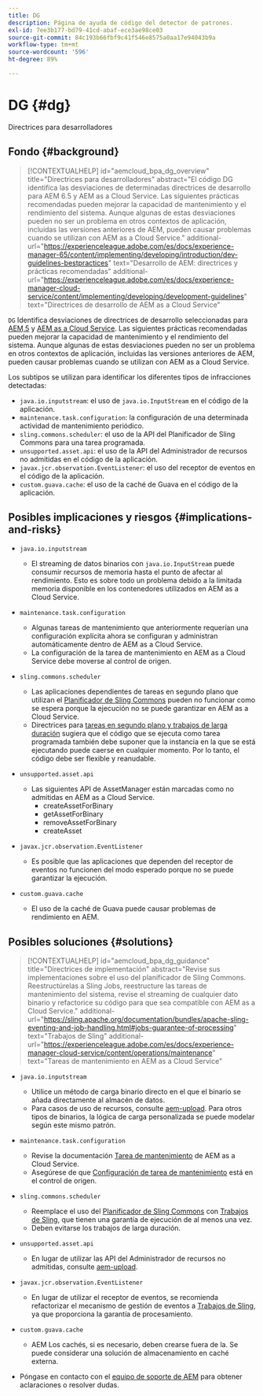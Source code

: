 ```yaml
---
title: DG
description: Página de ayuda de código del detector de patrones.
exl-id: 7ee3b177-bd79-41cd-abaf-ece3ae98ce03
source-git-commit: 84c193b66fbf9c41f546e8575a0aa17e94043b9a
workflow-type: tm+mt
source-wordcount: '596'
ht-degree: 89%

---
```


# DG {#dg}

Directrices para desarrolladores

## Fondo {#background}

>[!CONTEXTUALHELP]
>id="aemcloud_bpa_dg_overview"
>title="Directrices para desarrolladores"
>abstract="El código DG identifica las desviaciones de determinadas directrices de desarrollo para AEM 6.5 y AEM as a Cloud Service. Las siguientes prácticas recomendadas pueden mejorar la capacidad de mantenimiento y el rendimiento del sistema. Aunque algunas de estas desviaciones pueden no ser un problema en otros contextos de aplicación, incluidas las versiones anteriores de AEM, pueden causar problemas cuando se utilizan con AEM as a Cloud Service."
>additional-url="https://experienceleague.adobe.com/es/docs/experience-manager-65/content/implementing/developing/introduction/dev-guidelines-bestpractices" text="Desarrollo de AEM: directrices y prácticas recomendadas"
>additional-url="https://experienceleague.adobe.com/es/docs/experience-manager-cloud-service/content/implementing/developing/development-guidelines" text="Directrices de desarrollo de AEM as a Cloud Service"


`DG`  Identifica desviaciones de directrices de desarrollo seleccionadas para [AEM,5](https://experienceleague.adobe.com/es/docs/experience-manager-65/content/implementing/developing/introduction/dev-guidelines-bestpractices) y [AEM as a Cloud Service](https://experienceleague.adobe.com/es/docs/experience-manager-cloud-service/content/implementing/developing/development-guidelines). Las siguientes prácticas recomendadas pueden mejorar la capacidad de mantenimiento y el rendimiento del sistema. Aunque algunas de estas desviaciones pueden no ser un problema en otros contextos de aplicación, incluidas las versiones anteriores de AEM, pueden causar problemas cuando se utilizan con AEM as a Cloud Service.

Los subtipos se utilizan para identificar los diferentes tipos de infracciones detectadas:

* `java.io.inputstream`: el uso de `java.io.InputStream` en el código de la aplicación.
* `maintenance.task.configuration`: la configuración de una determinada actividad de mantenimiento periódico.
* `sling.commons.scheduler`: el uso de la API del Planificador de Sling Commons para una tarea programada.
* `unsupported.asset.api`: el uso de la API del Administrador de recursos no admitidas en el código de la aplicación.
* `javax.jcr.observation.EventListener`: el uso del receptor de eventos en el código de la aplicación.
* `custom.guava.cache`: el uso de la caché de Guava en el código de la aplicación.

## Posibles implicaciones y riesgos {#implications-and-risks}

* `java.io.inputstream`
   * El streaming de datos binarios con `java.io.InputStream` puede consumir recursos de memoria hasta el punto de afectar al rendimiento. Esto es sobre todo un problema debido a la limitada memoria disponible en los contenedores utilizados en AEM as a Cloud Service.

* `maintenance.task.configuration`
   * Algunas tareas de mantenimiento que anteriormente requerían una configuración explícita ahora se configuran y administran automáticamente dentro de AEM as a Cloud Service.
   * La configuración de la tarea de mantenimiento en AEM as a Cloud Service debe moverse al control de origen.

* `sling.commons.scheduler`
   * Las aplicaciones dependientes de tareas en segundo plano que utilizan el [Planificador de Sling Commons](https://sling.apache.org/documentation/bundles/scheduler-service-commons-scheduler.html) pueden no funcionar como se espera porque la ejecución no se puede garantizar en AEM as a Cloud Service.
   * Directrices para [tareas en segundo plano y trabajos de larga duración](https://experienceleague.adobe.com/en/docs/experience-manager-cloud-service/content/implementing/developing/development-guidelines#background-tasks-and-long-running-jobs) sugiera que el código que se ejecuta como tarea programada también debe suponer que la instancia en la que se está ejecutando puede caerse en cualquier momento. Por lo tanto, el código debe ser flexible y reanudable.

* `unsupported.asset.api`
   * Las siguientes API de AssetManager están marcadas como no admitidas en AEM as a Cloud Service.
      * createAssetForBinary
      * getAssetForBinary
      * removeAssetForBinary
      * createAsset

* `javax.jcr.observation.EventListener`
   * Es posible que las aplicaciones que dependen del receptor de eventos no funcionen del modo esperado porque no se puede garantizar la ejecución.

* `custom.guava.cache`
   * El uso de la caché de Guava puede causar problemas de rendimiento en AEM.


## Posibles soluciones {#solutions}

>[!CONTEXTUALHELP]
>id="aemcloud_bpa_dg_guidance"
>title="Directrices de implementación"
>abstract="Revise sus implementaciones sobre el uso del planificador de Sling Commons. Reestructúrelas a Sling Jobs, reestructure las tareas de mantenimiento del sistema, revise el streaming de cualquier dato binario y refactorice su código para que sea compatible con AEM as a Cloud Service."
>additional-url="https://sling.apache.org/documentation/bundles/apache-sling-eventing-and-job-handling.html#jobs-guarantee-of-processing" text="Trabajos de Sling"
>additional-url="https://experienceleague.adobe.com/es/docs/experience-manager-cloud-service/content/operations/maintenance" text="Tareas de mantenimiento en AEM as a Cloud Service"

* `java.io.inputstream`
   * Utilice un método de carga binario directo en el que el binario se añada directamente al almacén de datos.
   * Para casos de uso de recursos, consulte [aem-upload](https://github.com/adobe/aem-upload). Para otros tipos de binarios, la lógica de carga personalizada se puede modelar según este mismo patrón.

* `maintenance.task.configuration`
   * Revise la documentación [Tarea de mantenimiento](https://experienceleague.adobe.com/es/docs/experience-manager-cloud-service/content/operations/maintenance) de AEM as a Cloud Service.
   * Asegúrese de que [Configuración de tarea de mantenimiento](https://experienceleague.adobe.com/en/docs/experience-manager-cloud-service/content/implementing/deploying/overview#maintenance-tasks-configuration-in-source-control) está en el control de origen.

* `sling.commons.scheduler`
   * Reemplace el uso del [Planificador de Sling Commons](https://sling.apache.org/documentation/bundles/scheduler-service-commons-scheduler.html) con [Trabajos de Sling](https://sling.apache.org/documentation/bundles/apache-sling-eventing-and-job-handling.html#jobs-guarantee-of-processing), que tienen una garantía de ejecución de al menos una vez.
   * Deben evitarse los trabajos de larga duración.

* `unsupported.asset.api`
   * En lugar de utilizar las API del Administrador de recursos no admitidas, consulte [aem-upload](https://github.com/adobe/aem-upload).

* `javax.jcr.observation.EventListener`
   * En lugar de utilizar el receptor de eventos, se recomienda refactorizar el mecanismo de gestión de eventos a [Trabajos de Sling](https://sling.apache.org/documentation/bundles/apache-sling-eventing-and-job-handling.html#jobs-guarantee-of-processing), ya que proporciona la garantía de procesamiento.

* `custom.guava.cache`
   * AEM Los cachés, si es necesario, deben crearse fuera de la. Se puede considerar una solución de almacenamiento en caché externa.
* Póngase en contacto con el [equipo de soporte de AEM](https://helpx.adobe.com/es/enterprise/using/support-for-experience-cloud.html) para obtener aclaraciones o resolver dudas.
